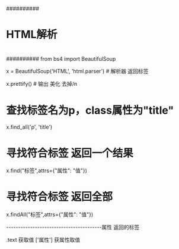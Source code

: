 ##########
#
# HTML解析
#
##########
from bs4 import BeautifulSoup


x = BeautifulSoup('HTML', 'html.parser')  # 解析器 返回标签

x.prettify()             # 输出 美化 去掉/n

# 查找标签名为p，class属性为"title"
x.find_all('p', 'title')

# 寻找符合标签 返回一个结果
x.find("标签",attrs={"属性": "值"})

# 寻找符合标签 返回全部
x.findAll("标签",attrs={"属性": "值"})

----------------------------------------属性
返回的标签

.text  获取值
['属性']  获属性取值